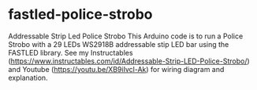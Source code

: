 # fastled-police-strobo
Addressable Strip Led Police Strobo
This Arduino code is to run a Police Strobo with a 29 LEDs WS2918B addressable stip LED bar using the FASTLED library.
See my Instructables (https://www.instructables.com/id/Addressable-Strip-LED-Police-Strobo/) and Youtube (https://youtu.be/XB9iIvcl-Ak) for wiring diagram and explanation.
